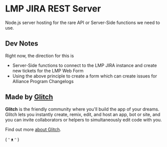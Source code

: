 # LMP JIRA REST Server

Node.js server hosting for the rare API or Server-Side functions we need to use.


## Dev Notes

Right now, the direction for this is

- Server-Side functions to connect to the LMP JIRA instance and create new tickets for the LMP Web Form
- Using the above principle to create a form which can create issues for Alliance Program Changelogs


## Made by [Glitch](https://glitch.com/)

**Glitch** is the friendly community where you'll build the app of your dreams. Glitch lets you instantly create, remix, edit, and host an app, bot or site, and you can invite collaborators or helpers to simultaneously edit code with you.

Find out more [about Glitch](https://glitch.com/about).

( ᵔ ᴥ ᵔ )